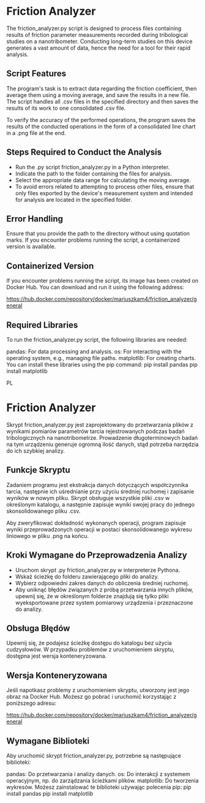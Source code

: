# Friction Analyzer
The friction_analyzer.py script is designed to process files containing results of friction parameter measurements recorded during tribological studies on a nanotribometer. Conducting long-term studies on this device generates a vast amount of data, hence the need for a tool for their rapid analysis.

## Script Features
The program's task is to extract data regarding the friction coefficient, then average them using a moving average, and save the results in a new file. The script handles all .csv files in the specified directory and then saves the results of its work to one consolidated .csv file.

To verify the accuracy of the performed operations, the program saves the results of the conducted operations in the form of a consolidated line chart in a .png file at the end.

## Steps Required to Conduct the Analysis
- Run the .py script friction_analyzer.py in a Python interpreter.
- Indicate the path to the folder containing the files for analysis.
- Select the appropriate data range for calculating the moving average.
- To avoid errors related to attempting to process other files, ensure that only files exported by the device's 
measurement system and intended for analysis are located in the specified folder.

## Error Handling
Ensure that you provide the path to the directory without using quotation marks.
If you encounter problems running the script, a containerized version is available.

## Containerized Version
If you encounter problems running the script, its image has been created on Docker Hub. You can download and run it using the following address:

https://hub.docker.com/repository/docker/mariuszkam4/friction_analyzer/general

## Required Libraries
To run the friction_analyzer.py script, the following libraries are needed:

pandas: For data processing and analysis.
os: For interacting with the operating system, e.g., managing file paths.
matplotlib: For creating charts.
You can install these libraries using the pip command:
pip install pandas
pip install matplotlib

PL
# Friction Analyzer
Skrypt friction_analyzer.py jest zaprojektowany do przetwarzania plików z wynikami pomiarów parametrów tarcia rejestrowanych podczas badań tribologicznych na nanotribometrze. Prowadzenie długoterminowych badań na tym urządzeniu generuje ogromną ilość danych, stąd potrzeba narzędzia do ich szybkiej analizy.

## Funkcje Skryptu
Zadaniem programu jest ekstrakcja danych dotyczących współczynnika tarcia, następnie ich uśrednianie przy użyciu średniej ruchomej i zapisanie wyników w nowym pliku. Skrypt obsługuje wszystkie pliki .csv w określonym katalogu, a następnie zapisuje wyniki swojej pracy do jednego skonsolidowanego pliku .csv.

Aby zweryfikować dokładność wykonanych operacji, program zapisuje wyniki przeprowadzonych operacji w postaci skonsolidowanego wykresu liniowego w pliku .png na końcu.

## Kroki Wymagane do Przeprowadzenia Analizy
- Uruchom skrypt .py friction_analyzer.py w interpreterze Pythona.
- Wskaż ścieżkę do folderu zawierającego pliki do analizy.
- Wybierz odpowiedni zakres danych do obliczenia średniej ruchomej.
- Aby uniknąć błędów związanych z próbą przetwarzania innych plików, upewnij się, że w określonym folderze znajdują się tylko pliki wyeksportowane przez system pomiarowy urządzenia i przeznaczone do analizy.

## Obsługa Błędów
Upewnij się, że podajesz ścieżkę dostępu do katalogu bez użycia cudzysłowów.
W przypadku problemów z uruchomieniem skryptu, dostępna jest wersja konteneryzowana.

## Wersja Konteneryzowana
Jeśli napotkasz problemy z uruchomieniem skryptu, utworzony jest jego obraz na Docker Hub. Możesz go pobrać i uruchomić korzystając z poniższego adresu:

https://hub.docker.com/repository/docker/mariuszkam4/friction_analyzer/general

## Wymagane Biblioteki
Aby uruchomić skrypt friction_analyzer.py, potrzebne są następujące biblioteki:

pandas: Do przetwarzania i analizy danych.
os: Do interakcji z systemem operacyjnym, np. do zarządzania ścieżkami plików.
matplotlib: Do tworzenia wykresów.
Możesz zainstalować te biblioteki używając polecenia pip:
pip install pandas
pip install matplotlib

